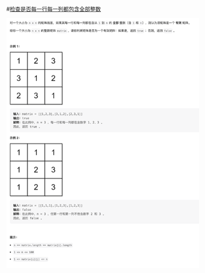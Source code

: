 #[检查是否每一行每一列都包含全部整数](https://leetcode.cn/problems/check-if-every-row-and-column-contains-all-numbers/)

<img src="./question.jpg" alt="检查是否每一行每一列都包含全部整数"/>
